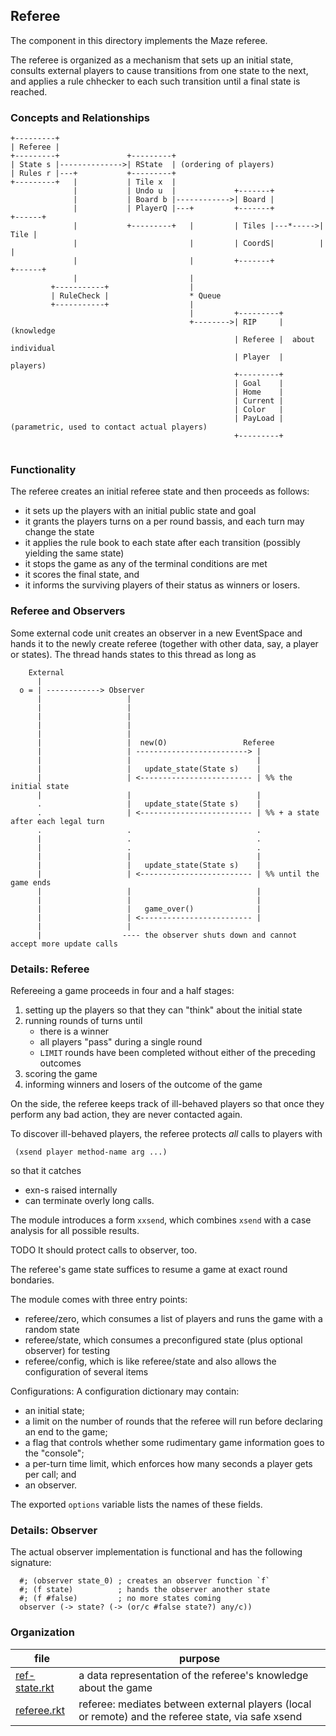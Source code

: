 ## Referee 

The component in this directory implements the Maze referee. 

The referee is organized as a mechanism that sets up an initial state,
consults external players to cause transitions from one state
to the next, and applies a rule chhecker to each such transition
until a final state is reached. 

### Concepts and Relationships

```
+---------+
| Referee |
+---------+               +---------+
| State s |-------------->| RState  | (ordering of players)
| Rules r |---+           +---------+
+---------+   |           | Tile x  |
              |           | Undo u  |             +-------+
              |           | Board b |------------>| Board |
              |           | PlayerQ |---+         +-------+          +------+
              |           +---------+   |         | Tiles |---*----->| Tile |
              |                         |         | CoordS|          |      |
              |                         |         +-------+          +------+
              |                         |
         +-----------+                  |
         | RuleCheck |                  * Queue 
         +-----------+                  |
                                        |         +---------+
                                        +-------->| RIP     | (knowledge 
                                                  | Referee |  about individual
                                                  | Player  |  players)
                                                  +---------+
                                                  | Goal    |
                                                  | Home    |
                                                  | Current |
                                                  | Color   |
                                                  | PayLoad | (parametric, used to contact actual players)
                                                  +---------+
                                        
```

### Functionality 

The referee creates an initial referee state and then proceeds as follows: 

- it sets up the players with an initial public state and goal 
- it grants the players turns on a per round bassis, and each turn may change the state 
- it applies the rule book to each state after each transition
  (possibly yielding the same state)
- it stops the game as any of the terminal conditions are met
- it scores the final state, and
- it informs the surviving players of their status as winners or losers.

### Referee and Observers

Some external code unit creates an observer in a new EventSpace and
hands it to the newly create referee (together with other data, say, a
player or states). The thread hands states to this thread as long as 

```
    External 
      |
  o = | ------------> Observer 
      |                   |
      |                   |              
      |                   | 
      |                   | 
      |                   | 
      |                   |  new(O)                 Referee  
      |                   | -------------------------> |
      |                   |                            | 
      |                   |   update_state(State s)    | 
      |                   | <------------------------- | %% the initial state 
      |                   |                            |
      .                   |   update_state(State s)    | 
      .                   | <------------------------- | %% + a state after each legal turn
      .                   .                            .
      |                   .                            .
      |                   .                            .                               
      |                   |                            |
      |                   |   update_state(State s)    |
      |                   | <------------------------- | %% until the game ends 
      |                   |                            |    
      |                   |                            |
      |                   |   game_over()              |
      |                   | <------------------------- |
      |                   |
      |                  ---- the observer shuts down and cannot accept more update calls 
```

### Details: Referee 

Refereeing a game proceeds in four and a half stages:

 1. setting up the players so that they can "think" about the initial state 
 2. running rounds of turns until
    - there is a winner
    - all players "pass" during a single round
    - `LIMIT` rounds have been completed without either of the preceding outcomes
 3. scoring the game
 4. informing winners and losers of the outcome of the game

On the side, the referee keeps track of ill-behaved players so that once they
perform any bad action, they are never contacted again. 

To discover ill-behaved players, the referee protects _all_ calls to players with

```
 (xsend player method-name arg ...)
```     
so that it catches

- exn-s raised internally
- can terminate overly long calls.

The module introduces a form `xxsend`, which combines `xsend` with a case analysis for all possible results. 

TODO It should protect calls to observer, too. 

The referee's game state suffices to resume a game at exact round bondaries.

The module comes with three entry points:

- referee/zero, which consumes a list of players and runs the game with a random state
- referee/state, which consumes a preconfigured state (plus optional observer) for testing
- referee/config, which is like referee/state and also allows the configuration of several items

Configurations: A configuration dictionary may contain: 

- an initial state;
- a limit on the number of rounds that the referee will run before declaring an end to the game;
- a flag that controls whether some rudimentary game information goes to the "console";
- a per-turn time limit, which enforces how many seconds a player gets per call; and
- an observer.

The exported `options` variable lists the names of these fields. 

### Details: Observer

The actual observer implementation is functional and has the following
signature:

```
  #; (observer state_0) ; creates an observer function `f`
  #; (f state)          ; hands the observer another state
  #; (f #false)         ; no more states coming 
  observer (-> state? (-> (or/c #false state?) any/c))
```

### Organization 


| file | purpose |
|--------------------- | ------- |
| [ref-state.rkt](ref-state.rkt) | a data representation of the referee's knowledge about the game | 
| [referee.rkt](referee.rkt) | referee: mediates between external players (local or remote) and the referee state, via safe xsend | 
